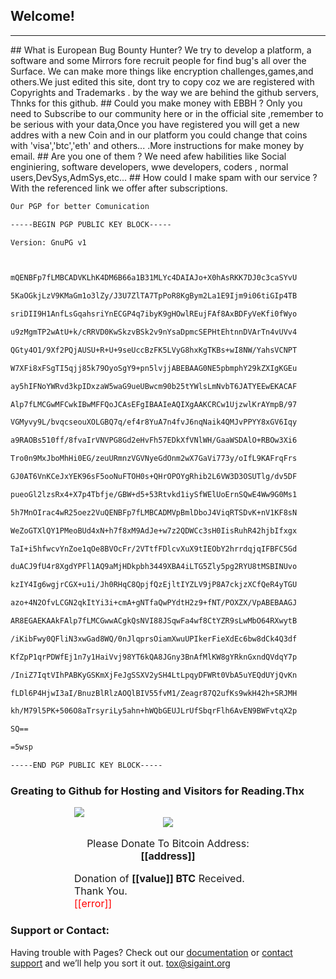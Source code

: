 <script type="text/javascript" src="https://ajax.googleapis.com/ajax/libs/jquery/1.8.0/jquery.min.js"></script>
<script type="text/javascript" src="https://blockchain.info/Resources/js/pay-now-button.js"></script>


## Welcome!
<hr>
## What is European Bug Bounty Hunter?
We try to develop a platform, a software and some Mirrors fore recruit people for find bug's all over the Surface. We can make more things like encryption challenges,games,and others.We just edited this site, dont try to copy coz we are registered with Copyrights and Trademarks . by the way we are behind the github servers, Thnks for this github.
## Could you make money with EBBH ?
Only you need to Subscribe to our community here or in the official site ,remember to be serious with your data,Once you have registered
you will get a new addres with a new Coin and in our platform you could change that coins with 'visa','btc','eth' and others... .More instructions for make money by email.
## Are you one of them ?
We need afew habilities like Social enginiering, software developers, wwe developers, coders , normal users,DevSys,AdmSys,etc...
## How could I make spam with our service ?
With the referenced link we offer after subscriptions.



```markdown
Our PGP for better Comunication

-----BEGIN PGP PUBLIC KEY BLOCK-----

Version: GnuPG v1



mQENBFp7fLMBCADVKLhK4DM6B66a1B31MLYc4DAIAJo+X0hAsRKK7DJ0c3caSYvU

5KaOGkjLzV9KMaGm1o3lZy/J3U7ZlTA7TpPoR8KgBym2La1E9Ijm9i06tiGIp4TB

sriDII9H1AnfLsGqahsriYnECGP4q7ibyK9gHOwlREujFAf8AxBDFyVeKfi0fWyo

u9zMgmTP2wAtU+k/cRRVD0KwSkzvBSk2v9nYsaDpmcSEPHtEhtnnDVArTn4vUVv4

QGty4O1/9Xf2PQjAUSU+R+U+9seUccBzFK5LVyG8hxKgTKBs+wI8NW/YahsVCNPT

W7XFi8xFSgTI5qjj85k79OyoSgY9+pn5lvjjABEBAAG0NE5pbmphY29kZXIgKGEu

ay5hIFNoYWRvd3kpIDxzaW5waG9ueUBwcm90b25tYWlsLmNvbT6JATYEEwEKACAF

Alp7fLMCGwMFCwkIBwMFFQoJCAsEFgIBAAIeAQIXgAAKCRCw1UjzwlKrAYmpB/97

VGMyvy9L/bvqcseouXOLGBQ7q/ef4r8YuA7n4fvJ6nqNaik4QMJvPPYY8xGV6Iqy

a9RAOBs510ff/8fvaIrVNVPG8Gd2eHvFh57EDkXfVNlWH/GaaWSDAlO+RBOw3Xi6

Tro0n9MxJboMhHi0EG/zeuURmnzVGVNyeGdOnm2wX7GaVi773y/oIfL9KAFrqFrs

GJ0AT6VnKCeJxYEK96sF5ooNuFTOH0s+QHrOPOYgRhib2L6VW3D3OSUTlg/dv5DF

pueoGl2lzsRx4+X7p4Tbfje/GBW+d5+53Rtvkd1iySfWElUoErnSQwE4Ww9G0Ms1

5h7MnOIrac4wR25oez2VuQENBFp7fLMBCADMVpBmlDboJ4ViqRTSDvK+nV1KF8sN

WeZoGTXlQY1PMeoBUd4xN+h7f8xM9AdJe+w7z2QDWCc3sH0IisRuhR42hjbIfxgx

TaI+i5hfwcvYnZoe1qOe8BVOcFr/2VTtfFDlcvXuX9tIEObY2hrrdqjqIFBFC5Gd

duACJ9fU4r8XgdYPFl1AQ9aMjHDkpbh3449XBA4iLTG5Zly5pg2RYU8tMSBINUvo

kzIY4Ig6wgjrCGX+u1i/Jh0RHqC8QpjfQzEjltIYZLV9jP8A7ckjzXCfQeR4yTGU

azo+4N2OfvLCGN2qkItYi3i+cmA+gNTfaQwPYdtH2z9+fNT/POXZX/VpABEBAAGJ

AR8EGAEKAAkFAlp7fLMCGwwACgkQsNVI88JSqwFa4wf8CtYZR9sLwMbO64RXwytB

/iKibFwy0QFliN3xwGad8WQ/0nJlqprsOiamXwuUPIkerFieXdEc6bw8dCk4Q3df

KfZpP1qrPDWfEj1n7y1HaiVvj98YT6kQA8JGny3BnAfMlKW8gYRknGxndQVdqY7p

/IniZ7IqtVIhPABKyGSKmXjFeJgSSXV2ySH4LtLpqyDFWRt0VbA5uYEQdUYjQvKn

fLDl6P4HjwI3aI/BnuzBlRlzAOQlBIV55fvM1/Zeagr87Q2ufKs9wkH42h+SRJMH

kh/M79l5PK+506O8aTrsyriLy5ahn+hWQbGEUJLrUfSbqrFlh6AvEN9BWFvtqX2p

SQ==

=5wsp

-----END PGP PUBLIC KEY BLOCK-----


```



### Greating to Github for Hosting and Visitors for Reading.Thx

<div style="font-size:16px;margin:0 auto;width:300px" class="blockchain-btn"
     data-address="14TiD6y6NJTqjngaT9dYQToXrLjtod33jb"
     data-shared="false">
    <div class="blockchain stage-begin">
        <img src="https://blockchain.info/Resources/buttons/donate_64.png"/>
    </div>
    <div class="blockchain stage-loading" style="text-align:center">
        <img src="https://blockchain.info/Resources/loading-large.gif"/>
    </div>
    <div class="blockchain stage-ready">
         <p align="center">Please Donate To Bitcoin Address: <b>[[address]]</b></p>
         <p align="center" class="qr-code"></p>
    </div>
    <div class="blockchain stage-paid">
         Donation of <b>[[value]] BTC</b> Received. Thank You.
    </div>
    <div class="blockchain stage-error">
        <font color="red">[[error]]</font>
    </div>
</div>

### Support or Contact:

Having trouble with Pages? Check out our [documentation](https://help.github.com/categories/github-pages-basics/) or [contact support](https://github.com/contact) and we’ll help you sort it out.
<a href="mailto:sinphony@protonmail.com" style="text-align:left;box-sizing: border-box; -moz-box-sizing: border-box; -ms-box-sizing: border-box; background-color: transparent; color:rgb(46, 204, 113);text-decoration:none;outline: invert none medium; "><span style="box-sizing: border-box; -moz-box-sizing: border-box; -ms-box-sizing: border-box; "></span>tox@sigaint.org<span style="box-sizing: border-box; -moz-box-sizing: border-box; -ms-box-sizing: border-box; "></span></a>
